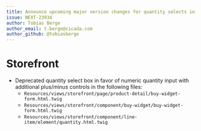 ```yaml
---
title: Announce upcoming major version changes for quantity selects in the Storefront
issue: NEXT-23934
author: Tobias Berge
author_email: t.berge@cicada.com
author_github: @tobiasberge
---
```

# Storefront
* Deprecated quantity select box in favor of numeric quantity input with additional plus/minus controls in the following files:
    * `Resources/views/storefront/page/product-detail/buy-widget-form.html.twig`
    * `Resources/views/storefront/component/buy-widget/buy-widget-form.html.twig`
    * `Resources/views/storefront/component/line-item/element/quantity.html.twig`
